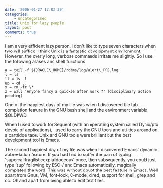 ```yaml
---
date: '2006-01-27 17:02:39'
categories:
    - uncategorised
title: Unix for lazy people
layout: post
comments: true
---
```

I am a very efficient lazy person. I don't like to type seven characters
when two will suffice. I think Unix is a fantastic development
environment. However, the overly long, verbose commands irritate me
slightly. So I use the following aliases and shell functions

    a = tail -f ${ORACLE\_HOME}/rdbms/log/alert\_PRD.log
    l = ls
    ll = ls -l
    up = cd ..
    x = rm -fr \*
    z = wall 'Anyone fancy a quickie after work ?' [disciplinary action pending]

One of the happiest days of my life was when I discovered the tab
completion feature in the GNU bash shell and the environment variable
$OLDPWD.

When I used to work for Sequent (with an operating system called
Dynix/ptx devoid of applications), I used to carry the GNU tools and
utilities around on a cartridge tape. Unix and GNU tools were brilliant
but the best development tool is Emacs.

The second happiest day of my life was when I discovered Emacs' dynamic
abbreviation feature. If you had had to suffer the pain of typing
'supercalifragilisticexpialidoceous' once, then subsequently, you could
just type 'sup' following by ESC-/ and Emacs automatically, magically
completed the word. This was without doubt the best feature in Emacs.
Well apart from Gnus, VM, font-lock, C-mode, dired, support for shell,
grep and cc. Oh and apart from being able to edit text files.
